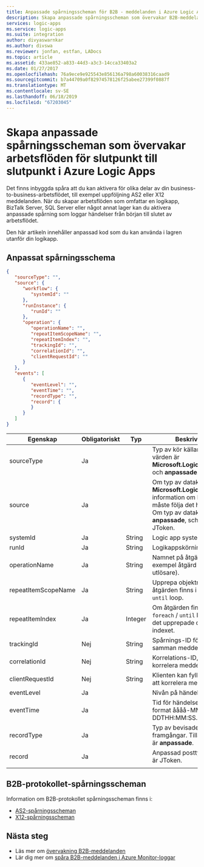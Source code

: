 ```yaml
---
title: Anpassade spårningsscheman för B2B - meddelanden i Azure Logic Apps | Microsoft Docs
description: Skapa anpassade spårningsscheman som övervakar B2B-meddelanden i integrationskonton för Azure Logic Apps med Enterprise-Integrationspaket
services: logic-apps
ms.service: logic-apps
ms.suite: integration
author: divyaswarnkar
ms.author: divswa
ms.reviewer: jonfan, estfan, LADocs
ms.topic: article
ms.assetid: 433ae852-a833-44d3-a3c3-14cca33403a2
ms.date: 01/27/2017
ms.openlocfilehash: 76a9ece9e925543e856136a798a60038316caad9
ms.sourcegitcommit: b7a44709a0f82974578126f25abee27399f0887f
ms.translationtype: MT
ms.contentlocale: sv-SE
ms.lasthandoff: 06/18/2019
ms.locfileid: "67203045"
---
```

# <a name="create-custom-tracking-schemas-that-monitor-end-to-end-workflows-in-azure-logic-apps"></a>Skapa anpassade spårningsscheman som övervakar arbetsflöden för slutpunkt till slutpunkt i Azure Logic Apps

Det finns inbyggda spåra att du kan aktivera för olika delar av din business-to-business-arbetsflödet, till exempel uppföljning AS2 eller X12 meddelanden. När du skapar arbetsflöden som omfattar en logikapp, BizTalk Server, SQL Server eller något annat lager kan du aktivera anpassade spårning som loggar händelser från början till slutet av arbetsflödet. 

Den här artikeln innehåller anpassad kod som du kan använda i lagren utanför din logikapp. 

## <a name="custom-tracking-schema"></a>Anpassat spårningsschema

```json
{
   "sourceType": "",
   "source": {
      "workflow": {
         "systemId": ""
      },
      "runInstance": {
         "runId": ""
      },
      "operation": {
         "operationName": "",
         "repeatItemScopeName": "",
         "repeatItemIndex": "",
         "trackingId": "",
         "correlationId": "",
         "clientRequestId": ""
      }
   },
   "events": [
      {
         "eventLevel": "",
         "eventTime": "",
         "recordType": "",
         "record": {                
         }
      }
   ]
}
```

| Egenskap | Obligatoriskt | Typ | Beskrivning |
| --- | --- | --- | --- |
| sourceType | Ja |   | Typ av kör källan. Tillåtna värden är **Microsoft.Logic/workflows** och **anpassade**. |
| source | Ja |   | Om typ av datakälla är **Microsoft.Logic/workflows**, information om källdatorn måste följa det här schemat. Om typ av datakälla är **anpassade**, schemat är en JToken. |
| systemId | Ja | String | Logic app system-ID. |
| runId | Ja | String | Logikappskörningen ID. |
| operationName | Ja | String | Namnet på åtgärden (till exempel åtgärd eller utlösare). |
| repeatItemScopeName | Ja | String | Upprepa objektnamn om åtgärden finns i en `foreach` / `until` loop. |
| repeatItemIndex | Ja | Integer | Om åtgärden finns i en `foreach` / `until` loop. Anger det upprepade objekt indexet. |
| trackingId | Nej | String | Spårnings-ID för att knyta samman meddelanden. |
| correlationId | Nej | String | Korrelations-ID, att korrelera meddelanden. |
| clientRequestId | Nej | String | Klienten kan fylla i den för att korrelera meddelanden. |
| eventLevel | Ja |   | Nivån på händelsen. |
| eventTime | Ja |   | Tid för händelse, i UTC-format åååå-MM-DDTHH:MM:SS.00000Z. |
| recordType | Ja |   | Typ av bevisade framgångar. Tillåtna värde är **anpassade**. |
| record | Ja |   | Anpassad posttyp. Formatet är JToken. |
||||

## <a name="b2b-protocol-tracking-schemas"></a>B2B-protokollet-spårningsscheman

Information om B2B-protokollet spårningsscheman finns i:

* [AS2-spårningsscheman](../logic-apps/logic-apps-track-integration-account-as2-tracking-schemas.md)   
* [X12-spårningsscheman](logic-apps-track-integration-account-x12-tracking-schema.md)

## <a name="next-steps"></a>Nästa steg

* Läs mer om [övervakning B2B-meddelanden](logic-apps-monitor-b2b-message.md)
* Lär dig mer om [spåra B2B-meddelanden i Azure Monitor-loggar](../logic-apps/logic-apps-track-b2b-messages-omsportal.md)
